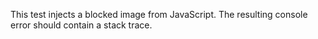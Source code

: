 This test injects a blocked image from JavaScript. The resulting console error should contain a stack trace.
